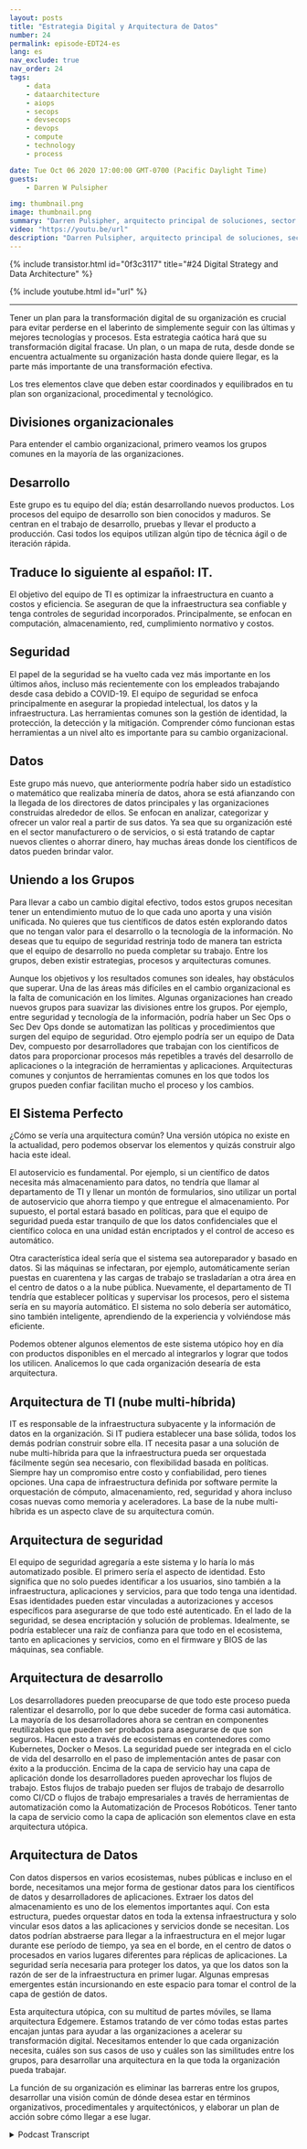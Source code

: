 ```yaml
---
layout: posts
title: "Estrategia Digital y Arquitectura de Datos"
number: 24
permalink: episode-EDT24-es
lang: es
nav_exclude: true
nav_order: 24
tags:
    - data
    - dataarchitecture
    - aiops
    - secops
    - devsecops
    - devops
    - compute
    - technology
    - process

date: Tue Oct 06 2020 17:00:00 GMT-0700 (Pacific Daylight Time)
guests:
    - Darren W Pulsipher

img: thumbnail.png
image: thumbnail.png
summary: "Darren Pulsipher, arquitecto principal de soluciones, sector público, de Intel, describe la estrategia digital y la arquitectura para transformar eficazmente tu organización. Explica cómo los elementos organizativos, procedimentales y tecnológicos deben equilibrarse para trabajar de manera eficiente hacia una arquitectura común e ideal que respalde una visión unificada."
video: "https://youtu.be/url"
description: "Darren Pulsipher, arquitecto principal de soluciones, sector público, de Intel, describe la estrategia digital y la arquitectura para transformar eficazmente tu organización. Explica cómo los elementos organizativos, procedimentales y tecnológicos deben equilibrarse para trabajar de manera eficiente hacia una arquitectura común e ideal que respalde una visión unificada."
---
```


<div>
{% include transistor.html id="0f3c3117" title="#24 Digital Strategy and Data Architecture" %}

{% include youtube.html id="url" %}
</div>

---

Tener un plan para la transformación digital de su organización es crucial para evitar perderse en el laberinto de simplemente seguir con las últimas y mejores tecnologías y procesos. Esta estrategia caótica hará que su transformación digital fracase. Un plan, o un mapa de ruta, desde donde se encuentra actualmente su organización hasta donde quiere llegar, es la parte más importante de una transformación efectiva.

Los tres elementos clave que deben estar coordinados y equilibrados en tu plan son organizacional, procedimental y tecnológico.

## Divisiones organizacionales

Para entender el cambio organizacional, primero veamos los grupos comunes en la mayoría de las organizaciones.

## Desarrollo

Este grupo es tu equipo del día; están desarrollando nuevos productos. Los procesos del equipo de desarrollo son bien conocidos y maduros. Se centran en el trabajo de desarrollo, pruebas y llevar el producto a producción. Casi todos los equipos utilizan algún tipo de técnica ágil o de iteración rápida.

## Traduce lo siguiente al español: IT.

El objetivo del equipo de TI es optimizar la infraestructura en cuanto a costos y eficiencia. Se aseguran de que la infraestructura sea confiable y tenga controles de seguridad incorporados. Principalmente, se enfocan en computación, almacenamiento, red, cumplimiento normativo y costos.

## Seguridad

El papel de la seguridad se ha vuelto cada vez más importante en los últimos años, incluso más recientemente con los empleados trabajando desde casa debido a COVID-19. El equipo de seguridad se enfoca principalmente en asegurar la propiedad intelectual, los datos y la infraestructura. Las herramientas comunes son la gestión de identidad, la protección, la detección y la mitigación. Comprender cómo funcionan estas herramientas a un nivel alto es importante para su cambio organizacional.

## Datos

Este grupo más nuevo, que anteriormente podría haber sido un estadístico o matemático que realizaba minería de datos, ahora se está afianzando con la llegada de los directores de datos principales y las organizaciones construidas alrededor de ellos. Se enfocan en analizar, categorizar y ofrecer un valor real a partir de sus datos. Ya sea que su organización esté en el sector manufacturero o de servicios, o si está tratando de captar nuevos clientes o ahorrar dinero, hay muchas áreas donde los científicos de datos pueden brindar valor.

## Uniendo a los Grupos

Para llevar a cabo un cambio digital efectivo, todos estos grupos necesitan tener un entendimiento mutuo de lo que cada uno aporta y una visión unificada. No quieres que tus científicos de datos estén explorando datos que no tengan valor para el desarrollo o la tecnología de la información. No deseas que tu equipo de seguridad restrinja todo de manera tan estricta que el equipo de desarrollo no pueda completar su trabajo. Entre los grupos, deben existir estrategias, procesos y arquitecturas comunes.

Aunque los objetivos y los resultados comunes son ideales, hay obstáculos que superar. Una de las áreas más difíciles en el cambio organizacional es la falta de comunicación en los límites. Algunas organizaciones han creado nuevos grupos para suavizar las divisiones entre los grupos. Por ejemplo, entre seguridad y tecnología de la información, podría haber un Sec Ops o Sec Dev Ops donde se automatizan las políticas y procedimientos que surgen del equipo de seguridad. Otro ejemplo podría ser un equipo de Data Dev, compuesto por desarrolladores que trabajan con los científicos de datos para proporcionar procesos más repetibles a través del desarrollo de aplicaciones o la integración de herramientas y aplicaciones. Arquitecturas comunes y conjuntos de herramientas comunes en los que todos los grupos pueden confiar facilitan mucho el proceso y los cambios.

## El Sistema Perfecto

¿Cómo se vería una arquitectura común? Una versión utópica no existe en la actualidad, pero podemos observar los elementos y quizás construir algo hacia este ideal.

El autoservicio es fundamental. Por ejemplo, si un científico de datos necesita más almacenamiento para datos, no tendría que llamar al departamento de TI y llenar un montón de formularios, sino utilizar un portal de autoservicio que ahorra tiempo y que entregue el almacenamiento. Por supuesto, el portal estará basado en políticas, para que el equipo de seguridad pueda estar tranquilo de que los datos confidenciales que el científico coloca en una unidad están encriptados y el control de acceso es automático.

Otra característica ideal sería que el sistema sea autoreparador y basado en datos. Si las máquinas se infectaran, por ejemplo, automáticamente serían puestas en cuarentena y las cargas de trabajo se trasladarían a otra área en el centro de datos o a la nube pública. Nuevamente, el departamento de TI tendría que establecer políticas y supervisar los procesos, pero el sistema sería en su mayoría automático. El sistema no solo debería ser automático, sino también inteligente, aprendiendo de la experiencia y volviéndose más eficiente.

Podemos obtener algunos elementos de este sistema utópico hoy en día con productos disponibles en el mercado al integrarlos y lograr que todos los utilicen. Analicemos lo que cada organización desearía de esta arquitectura.

## Arquitectura de TI (nube multi-híbrida)

IT es responsable de la infraestructura subyacente y la información de datos en la organización. Si IT pudiera establecer una base sólida, todos los demás podrían construir sobre ella. IT necesita pasar a una solución de nube multi-híbrida para que la infraestructura pueda ser orquestada fácilmente según sea necesario, con flexibilidad basada en políticas. Siempre hay un compromiso entre costo y confiabilidad, pero tienes opciones. Una capa de infraestructura definida por software permite la orquestación de cómputo, almacenamiento, red, seguridad y ahora incluso cosas nuevas como memoria y aceleradores. La base de la nube multi-híbrida es un aspecto clave de su arquitectura común.

## Arquitectura de seguridad

El equipo de seguridad agregaría a este sistema y lo haría lo más automatizado posible. El primero sería el aspecto de identidad. Esto significa que no solo puedes identificar a los usuarios, sino también a la infraestructura, aplicaciones y servicios, para que todo tenga una identidad. Esas identidades pueden estar vinculadas a autorizaciones y accesos específicos para asegurarse de que todo esté autenticado. En el lado de la seguridad, se desea encriptación y solución de problemas. Idealmente, se podría establecer una raíz de confianza para que todo en el ecosistema, tanto en aplicaciones y servicios, como en el firmware y BIOS de las máquinas, sea confiable.

## Arquitectura de desarrollo

Los desarrolladores pueden preocuparse de que todo este proceso pueda ralentizar el desarrollo, por lo que debe suceder de forma casi automática. La mayoría de los desarrolladores ahora se centran en componentes reutilizables que pueden ser probados para asegurarse de que son seguros. Hacen esto a través de ecosistemas en contenedores como Kubernetes, Docker o Mesos. La seguridad puede ser integrada en el ciclo de vida del desarrollo en el paso de implementación antes de pasar con éxito a la producción. Encima de la capa de servicio hay una capa de aplicación donde los desarrolladores pueden aprovechar los flujos de trabajo. Estos flujos de trabajo pueden ser flujos de trabajo de desarrollo como CI/CD o flujos de trabajo empresariales a través de herramientas de automatización como la Automatización de Procesos Robóticos. Tener tanto la capa de servicio como la capa de aplicación son elementos clave en esta arquitectura utópica.

## Arquitectura de Datos

Con datos dispersos en varios ecosistemas, nubes públicas e incluso en el borde, necesitamos una mejor forma de gestionar datos para los científicos de datos y desarrolladores de aplicaciones. Extraer los datos del almacenamiento es uno de los elementos importantes aquí. Con esta estructura, puedes orquestar datos en toda la extensa infraestructura y solo vincular esos datos a las aplicaciones y servicios donde se necesitan. Los datos podrían abstraerse para llegar a la infraestructura en el mejor lugar durante ese período de tiempo, ya sea en el borde, en el centro de datos o procesados en varios lugares diferentes para réplicas de aplicaciones. La seguridad sería necesaria para proteger los datos, ya que los datos son la razón de ser de la infraestructura en primer lugar. Algunas empresas emergentes están incursionando en este espacio para tomar el control de la capa de gestión de datos.

Esta arquitectura utópica, con su multitud de partes móviles, se llama arquitectura Edgemere. Estamos tratando de ver cómo todas estas partes encajan juntas para ayudar a las organizaciones a acelerar su transformación digital. Necesitamos entender lo que cada organización necesita, cuáles son sus casos de uso y cuáles son las similitudes entre los grupos, para desarrollar una arquitectura en la que toda la organización pueda trabajar.

La función de su organización es eliminar las barreras entre los grupos, desarrollar una visión común de dónde desea estar en términos organizativos, procedimentales y arquitectónicos, y elaborar un plan de acción sobre cómo llegar a ese lugar.



<details>
<summary> Podcast Transcript </summary>

<p></p>

</details>
